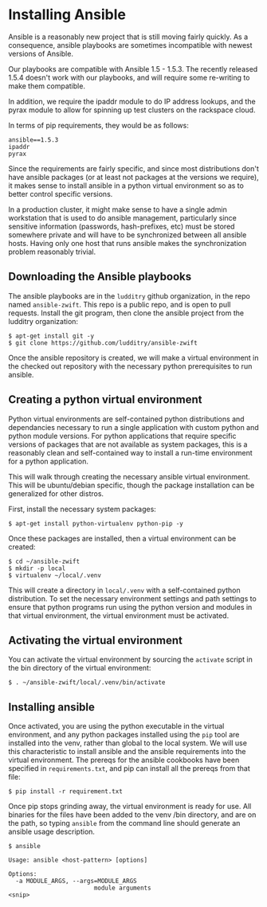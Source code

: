 # Installing Ansible #

Ansible is a reasonably new project that is still moving fairly
quickly.  As a consequence, ansible playbooks are sometimes
incompatible with newest versions of Ansible.

Our playbooks are compatible with Ansible 1.5 - 1.5.3.  The recently
released 1.5.4 doesn't work with our playbooks, and will require some
re-writing to make them compatible.

In addition, we require the ipaddr module to do IP address lookups,
and the pyrax module to allow for spinning up test clusters on the
rackspace cloud.

In terms of pip requirements, they would be as follows:

~~~~
ansible==1.5.3
ipaddr
pyrax
~~~~

Since the requirements are fairly specific, and since most
distributions don't have ansible packages (or at least not packages at
the versions we require), it makes sense to install ansible in a
python virtual environment so as to better control specific versions.

In a production cluster, it might make sense to have a single admin
workstation that is used to do ansible management, particularly since
sensitive information (passwords, hash-prefixes, etc) must be stored
somewhere private and will have to be synchronized between all ansible
hosts.  Having only one host that runs ansible makes the
synchronization problem reasonably trivial.

## Downloading the Ansible playbooks ##

The ansible playbooks are in the `ludditry` github organization, in
the repo named `ansible-zwift`.  This repo is a public repo, and is
open to pull requests.  Install the git program, then clone the
ansible project from the ludditry organization:

~~~~
$ apt-get install git -y
$ git clone https://github.com/ludditry/ansible-zwift
~~~~

Once the ansible repository is created, we will make a virtual
environment in the checked out repository with the necessary python
prerequisites to run ansible.

## Creating a python virtual environment ##

Python virtual environments are self-contained python distributions
and dependancies necessary to run a single application with custom
python and python module versions.  For python applications that
require specific versions of packages that are not available as system
packages, this is a reasonably clean and self-contained way to install
a run-time environment for a python application.

This will walk through creating the necessary ansible virtual
environment.  This will be ubuntu/debian specific, though the package
installation can be generalized for other distros.

First, install the necessary system packages:

~~~~
$ apt-get install python-virtualenv python-pip -y
~~~~

Once these packages are installed, then a virtual environment can be
created:

~~~~
$ cd ~/ansible-zwift
$ mkdir -p local
$ virtualenv ~/local/.venv
~~~~

This will create a directory in `local/.venv` with a self-contained
python distribution.  To set the necessary environment settings and
path settings to ensure that python programs run using the python
version and modules in that virtual environment, the virtual
environment must be activated.

## Activating the virtual environment ##

You can activate the virtual environment by sourcing the `activate`
script in the bin directory of the virtual environment:

~~~~
$ . ~/ansible-zwift/local/.venv/bin/activate
~~~~


## Installing ansible ##

Once activated, you are using the python executable in the virtual
environment, and any python packages installed using the `pip` tool
are installed into the venv, rather than global to the local system.
We will use this characteristic to install ansible and the ansible
requirements into the virtual environment.  The prereqs for the
ansible cookbooks have been specified in `requirements.txt`, and pip
can install all the prereqs from that file:

~~~~
$ pip install -r requirement.txt
~~~~

Once pip stops grinding away, the virtual environment is ready for
use.  All binaries for the files have been added to the venv /bin
directory, and are on the path, so typing `ansible` from the command
line should generate an ansible usage description.

~~~~
$ ansible

Usage: ansible <host-pattern> [options]

Options:
  -a MODULE_ARGS, --args=MODULE_ARGS
                        module arguments
<snip>
~~~~








